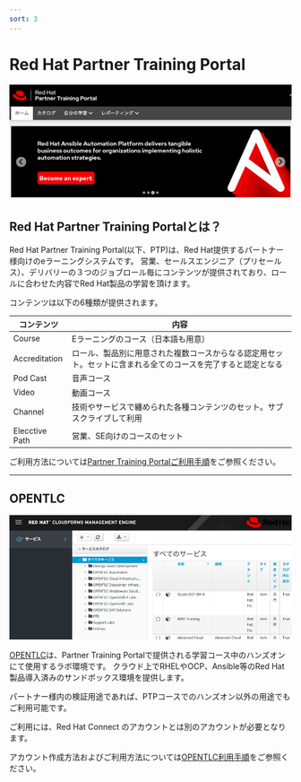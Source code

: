 ```yaml
---
sort: 3
---
```


# Red Hat Partner Training Portal

 ![picture](https://github.com/KaitoInaba/rh-open-renew/blob/main/offering/images/ptp/top.png?raw=true)

## Red Hat Partner Training Portalとは？

Red Hat Partner Training Portal(以下、PTP)は、Red Hat提供するパートナー様向けのeラーニングシステムです。
営業、セールスエンジニア（プリセールス）、デリバリーの３つのジョブロール毎にコンテンツが提供されており、ロールに合わせた内容でRed Hat製品の学習を頂けます。

コンテンツは以下の6種類が提供されます。

|コンテンツ|内容|
| ---- | ---- |
|Course|Eラーニングのコース（日本語も用意）|
|Accreditation|ロール、製品別に用意された複数コースからなる認定用セット。セットに含まれる全てのコースを完了すると認定となる|
|Pod Cast|音声コース|
|Video|動画コース|
|Channel|技術やサービスで纏められた各種コンテンツのセット。サブスクライブして利用|
|Elecctive Path|営業、SE向けのコースのセット|

ご利用方法については[Partner Training Portalご利用手順](https://kaitoinaba.github.io/rh-open-renew/offering/usage-ptp.html)をご参照ください。

<hr>

## OPENTLC

 ![picture](https://github.com/KaitoInaba/rh-open-renew/blob/main/offering/images/ptp/opentlc.png?raw=true)
 
[OPENTLC](https://labs.opentlc.com/)は、Partner Training Portalで提供される学習コース中のハンズオンにて使用するラボ環境です。
クラウド上でRHELやOCP、Ansible等のRed Hat製品導入済みのサンドボックス環境を提供します。

パートナー様内の検証用途であれば、PTPコースでのハンズオン以外の用途でもご利用可能です。

ご利用には、Red Hat Connect のアカウントとは別のアカウントが必要となります。

アカウント作成方法およびご利用方法については[OPENTLC利用手順](https://kaitoinaba.github.io/rh-open-renew/offering/usage-opentlc.html)をご参照ください。